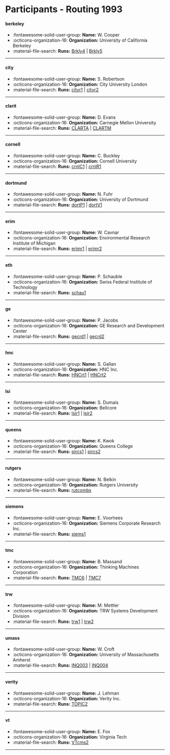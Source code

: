 # Participants - Routing 1993 

#### berkeley
 - :fontawesome-solid-user-group: **Name:** W. Cooper
 - :octicons-organization-16: **Organization:** University of California Berkeley
 - :material-file-search: **Runs:** [Brkly4](./runs.md#brkly4) | [Brkly5](./runs.md#brkly5)

---
#### city
 - :fontawesome-solid-user-group: **Name:** S. Robertson
 - :octicons-organization-16: **Organization:** City University London
 - :material-file-search: **Runs:** [cityr1](./runs.md#cityr1) | [cityr2](./runs.md#cityr2)

---
#### clarit
 - :fontawesome-solid-user-group: **Name:** D. Evans
 - :octicons-organization-16: **Organization:** Carnegie Mellon University
 - :material-file-search: **Runs:** [CLARTA](./runs.md#clarta) | [CLARTM](./runs.md#clartm)

---
#### cornell
 - :fontawesome-solid-user-group: **Name:** C. Buckley
 - :octicons-organization-16: **Organization:** Cornell University
 - :material-file-search: **Runs:** [crnlC1](./runs.md#crnlc1) | [crnlR1](./runs.md#crnlr1)

---
#### dortmund
 - :fontawesome-solid-user-group: **Name:** N. Fuhr
 - :octicons-organization-16: **Organization:** University of Dortmund
 - :material-file-search: **Runs:** [dortP1](./runs.md#dortp1) | [dortV1](./runs.md#dortv1)

---
#### erim
 - :fontawesome-solid-user-group: **Name:** W. Cavnar
 - :octicons-organization-16: **Organization:** Environmental Research Institute of Michigan
 - :material-file-search: **Runs:** [erimr1](./runs.md#erimr1) | [erimr2](./runs.md#erimr2)

---
#### eth
 - :fontawesome-solid-user-group: **Name:** P. Schauble
 - :octicons-organization-16: **Organization:** Swiss Federal Institute of Technology
 - :material-file-search: **Runs:** [schau1](./runs.md#schau1)

---
#### ge
 - :fontawesome-solid-user-group: **Name:** P. Jacobs
 - :octicons-organization-16: **Organization:** GE Research and Development Center
 - :material-file-search: **Runs:** [gecrd1](./runs.md#gecrd1) | [gecrd2](./runs.md#gecrd2)

---
#### hnc
 - :fontawesome-solid-user-group: **Name:** S. Gallan
 - :octicons-organization-16: **Organization:** HNC Inc.
 - :material-file-search: **Runs:** [HNCrt1](./runs.md#hncrt1) | [HNCrt2](./runs.md#hncrt2)

---
#### lsi
 - :fontawesome-solid-user-group: **Name:** S. Dumais
 - :octicons-organization-16: **Organization:** Bellcore
 - :material-file-search: **Runs:** [lsir1](./runs.md#lsir1) | [lsir2](./runs.md#lsir2)

---
#### queens
 - :fontawesome-solid-user-group: **Name:** K. Kwok
 - :octicons-organization-16: **Organization:** Queens College
 - :material-file-search: **Runs:** [pircs1](./runs.md#pircs1) | [pircs2](./runs.md#pircs2)

---
#### rutgers
 - :fontawesome-solid-user-group: **Name:** N. Belkin
 - :octicons-organization-16: **Organization:** Rutgers University
 - :material-file-search: **Runs:** [rutcombx](./runs.md#rutcombx)

---
#### siemens
 - :fontawesome-solid-user-group: **Name:** E. Voorhees
 - :octicons-organization-16: **Organization:** Siemens Corporate Research Inc.
 - :material-file-search: **Runs:** [siems1](./runs.md#siems1)

---
#### tmc
 - :fontawesome-solid-user-group: **Name:** B. Massand
 - :octicons-organization-16: **Organization:** Thinking Machines Corporation
 - :material-file-search: **Runs:** [TMC6](./runs.md#tmc6) | [TMC7](./runs.md#tmc7)

---
#### trw
 - :fontawesome-solid-user-group: **Name:** M. Mettler
 - :octicons-organization-16: **Organization:** TRW Systems Development Division
 - :material-file-search: **Runs:** [trw1](./runs.md#trw1) | [trw2](./runs.md#trw2)

---
#### umass
 - :fontawesome-solid-user-group: **Name:** W. Croft
 - :octicons-organization-16: **Organization:** University of Massachusetts Amherst
 - :material-file-search: **Runs:** [INQ003](./runs.md#inq003) | [INQ004](./runs.md#inq004)

---
#### verity
 - :fontawesome-solid-user-group: **Name:** J. Lehman
 - :octicons-organization-16: **Organization:** Verity Inc.
 - :material-file-search: **Runs:** [TOPIC2](./runs.md#topic2)

---
#### vt
 - :fontawesome-solid-user-group: **Name:** E. Fox
 - :octicons-organization-16: **Organization:** Virginia Tech
 - :material-file-search: **Runs:** [VTcms2](./runs.md#vtcms2)

---
